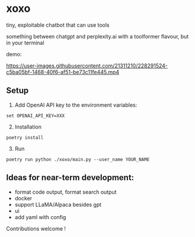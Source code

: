 # xoxo

tiny, exploitable chatbot that can use tools

something between chatgpt and perplexity.ai with a toolformer flavour, but in your terminal 

demo:

https://user-images.githubusercontent.com/21311210/228291524-c5ba05bf-1468-40f6-af51-be73c11fe445.mp4

## Setup

1. Add OpenAI API key to the environment variables:
```
set OPENAI_API_KEY=XXX
```

2. Installation 
```
poetry install 
```

3. Run
```
poetry run python ./xoxo/main.py --user_name YOUR_NAME
```

## Ideas for near-term development:
- format code output, format search output
- docker
- support LLaMA/Alpaca besides gpt
- ui
- add yaml with config

Contributions welcome !
